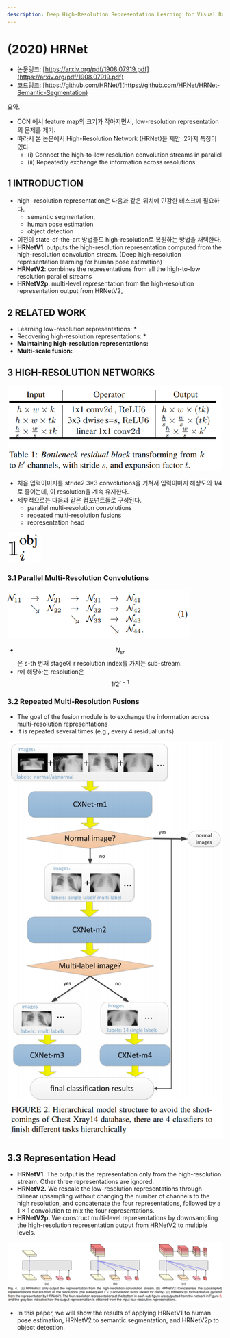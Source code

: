 ```yaml
---
description: Deep High-Resolution Representation Learning for Visual Recognition
---
```


# \(2020\) HRNet

* ​논문링크: [https://arxiv.org/pdf/1908.07919.pdf](https://arxiv.org/pdf/1908.07919.pdf)
* 코드링크: [https://github.com/HRNet/](https://github.com/HRNet/HRNet-Semantic-Segmentation)

요약.

* CCN 에서 feature map의 크기가 작아지면서,  low-resolution representation의 문제를 제기.
* 따라서 본 논문에서 High-Resolution Network \(HRNet\)을 제안. 2가지 특징이 있다.
  * \(i\) Connect the high-to-low resolution convolution streams in parallel
  * \(ii\) Repeatedly exchange the information across resolutions. 

## 1 INTRODUCTION

* high -resolution representation은 다음과 같은 위치에 민감한 테스크에 필요하다.
  * semantic segmentation,
  * human pose estimation
  * object detection
* 이전의 state-of-the-art 방법들도 high-resolution로 복원하는 방법을 채택한다.
* **HRNetV1**: outputs the high-resolution representation computed from the high-resolution convolution stream. \(Deep high-resolution representation learning for human pose estimation\)
* **HRNetV2**: combines the representations from all the high-to-low resolution parallel streams
* **HRNetV2p**:  multi-level representation from the high-resolution representation output from HRNetV2,

## 2 RELATED WORK

* Learning low-resolution representations: 
  * 
* Recovering high-resolution representations:
  * 
* **Maintaining high-resolution representations:**
* **Multi-scale fusion:**



## 3 HIGH-RESOLUTION NETWORKS



![](../.gitbook/assets/image%20%2861%29.png)

* 처음 입력이미지를 stride2 3×3 convolutions을 거쳐서 입력이미지 해상도의 1/4로 줄이는데, 이 resolution을 계속 유지한다.
* 세부적으로는 다음과 같은 컴포넌트들로 구성된다.
  * parallel multi-resolution convolutions
  * repeated multi-resolution fusions
  * representation head

![](../.gitbook/assets/image%20%2854%29.png)

### 3.1 Parallel Multi-Resolution Convolutions

![](../.gitbook/assets/image%20%28111%29.png)

* $$ N_{sr}$$은 s-th 번째 stage에 r resolution index를 가지는 sub-stream.
* r에 해당하는 resolution은 $$ 1/2^{r-1}$$

### 3.2 Repeated Multi-Resolution Fusions

* The goal of the fusion module is to exchange the information across multi-resolution representations
* It is repeated several times \(e.g., every 4 residual units\)

![](../.gitbook/assets/image%20%2830%29.png)

## 3.3 Representation Head



* **HRNetV1.** The output is the representation only from the high-resolution stream. Other three representations are ignored. 
* **HRNetV2.** We rescale the low-resolution representations through bilinear upsampling without changing the number of channels to the high resolution, and concatenate the four representations, followed by a 1 × 1 convolution to mix the four representations.
* **HRNetV2p.** We construct multi-level representations by downsampling the high-resolution representation output from HRNetV2 to multiple levels.

![](../.gitbook/assets/image%20%28121%29.png)

* In this paper, we will show the results of applying HRNetV1 to human pose estimation, HRNetV2 to semantic segmentation, and HRNetV2p to object detection.





